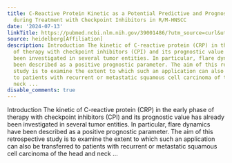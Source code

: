 ```yaml
---
title: C-Reactive Protein Kinetic as a Potential Predictive and Prognostic Factor
  during Treatment with Checkpoint Inhibitors in R/M-HNSCC
date: '2024-07-13'
linkTitle: https://pubmed.ncbi.nlm.nih.gov/39001486/?utm_source=curl&utm_medium=rss&utm_campaign=pubmed-2&utm_content=1FakS-2QOkCT8HsMOQP1bCRQ4YzyumYOmxmF0moLsQ3dFB1E9V&fc=20220326224207&ff=20240713181721&v=2.18.0.post9+e462414
source: heidelberg[Affiliation]
description: Introduction The kinetic of C-reactive protein (CRP) in the early phase
  of therapy with checkpoint inhibitors (CPI) and its prognostic value has already
  been investigated in several tumor entities. In particular, flare dynamics have
  been described as a positive prognostic parameter. The aim of this retrospective
  study is to examine the extent to which such an application can also be transferred
  to patients with recurrent or metastatic squamous cell carcinoma of the head and
  neck ...
disable_comments: true
---
```

Introduction The kinetic of C-reactive protein (CRP) in the early phase of therapy with checkpoint inhibitors (CPI) and its prognostic value has already been investigated in several tumor entities. In particular, flare dynamics have been described as a positive prognostic parameter. The aim of this retrospective study is to examine the extent to which such an application can also be transferred to patients with recurrent or metastatic squamous cell carcinoma of the head and neck ...